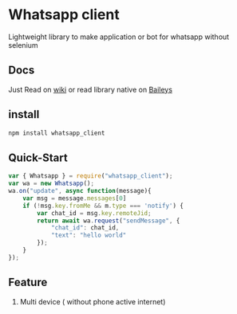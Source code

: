# Whatsapp client

Lightweight library to make application or bot for whatsapp without selenium


## Docs

Just Read on [wiki](https://github.com/azkadev/whatsapp_client/wiki) or read library native on [Baileys](https://adiwajshing.github.io/Baileys)

## install

```bash
npm install whatsapp_client
```

## Quick-Start

```js
var { Whatsapp } = require("whatsapp_client");
var wa = new Whatsapp();
wa.on("update", async function(message){
    var msg = message.messages[0]
    if (!msg.key.fromMe && m.type === 'notify') {
        var chat_id = msg.key.remoteJid;
        return await wa.request("sendMessage", {
            "chat_id": chat_id,
            "text": "hello world"
        });
    }
});
```

## Feature
1. Multi device ( without phone active internet)
